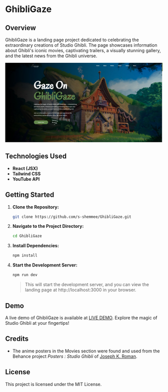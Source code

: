 # GhibliGaze

## Overview

GhibliGaze is a landing page project dedicated to celebrating the extraordinary creations of Studio Ghibli. The page showcases information about Ghibli's iconic movies, captivating trailers, a visually stunning gallery, and the latest news from the Ghibli universe.

![Preview](./src/assets/preview.JPG)

## Technologies Used

- **React (JSX)**
- **Tailwind CSS**
- **YouTube API**

## Getting Started

1. **Clone the Repository:**

   ```bash
   git clone https://github.com/s-shemmee/GhibliGaze.git
   ```

2. **Navigate to the Project Directory:**

   ```bash
   cd GhibliGaze
   ```

3. **Install Dependencies:**

   ```bash
   npm install
   ```

4. **Start the Development Server:**
   ```bash
   npm run dev
   ```
   > This will start the development server, and you can view the landing page at http://localhost:3000 in your browser.

## Demo

A live demo of GhibliGaze is available at [LIVE DEMO](https://ghibli-gaze.vercel.app). Explore the magic of Studio Ghibli at your fingertips!

## Credits

- The anime posters in the Movies section were found and used from the Behance project _Posters : Studio Ghibli_ of [Joseph K. Roman](https://www.behance.net/josephroman).

## License

This project is licensed under the MIT License.
